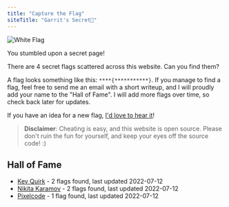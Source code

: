 ```yaml
---
title: "Capture the Flag"
siteTitle: "Garrit's Secret🤭"
---
```


![White Flag](/assets/white_flag.png)

You stumbled upon a secret page!

There are 4 secret flags scattered across this website. Can you find them?

A flag looks something like this: `****{***********}`. If you manage to find a
flag, feel free to send me an email with a short writeup, and I will proudly add
your name to the "Hall of Fame". I will add more flags over time, so check back
later for updates.

If you have an idea for a new flag, [I'd love to hear it](/contact)!

> **Disclaimer**: Cheating is easy, and this website is open source. Please
> don't ruin the fun for yourself, and keep your eyes off the source code! :)

## Hall of Fame

-   [Kev Quirk](https://kevq.uk/) - 2 flags found, last updated 2022-07-12
-   [Nikita Karamov](https://www.kytta.dev/) - 2 flags found, last updated 2022-07-12
-   [Pixelcode](https://social.tchncs.de/@pixelcode) - 1 flag found, last updated 2022-07-12
